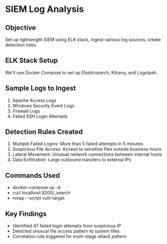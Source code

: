 # SIEM Log Analysis

## Objective
Set up lightweight SIEM using ELK stack, ingest various log sources, create detection rules.

## ELK Stack Setup
We'll use Docker Compose to set up Elasticsearch, Kibana, and Logstash.

## Sample Logs to Ingest
1. Apache Access Logs
2. Windows Security Event Logs
3. Firewall Logs 
4. Failed SSH Login Attempts

## Detection Rules Created
1. Multiple Failed Logins: More than 5 failed attempts in 5 minutes
2. Suspicious File Access: Access to sensitive files outside business hours
3. Lateral Movement: Unusual network connections between internal hosts
4. Data Exfiltration: Large outbound transfers to external IPs

## Commands Used
- docker-compose up -d
- curl localhost:9200/_search
- nmap --script vuln target

## Key Findings
- Identified 47 failed login attempts from suspicious IP
- Detected unusual file access pattern to system files
- Correlation rule triggered for multi-stage attack pattern

